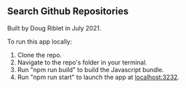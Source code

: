 ## Search Github Repositories

Built by Doug Riblet in July 2021.

To run this app locally:

1. Clone the repo.
2. Navigate to the repo's folder in your terminal.
3. Run "npm run build" to build the Javascript bundle.
4. Run "npm run start" to launch the app at <localhost:3232>.
